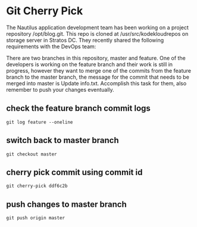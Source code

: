 # Git Cherry Pick
The Nautilus application development team has been working on a project repository /opt/blog.git. This repo is cloned at /usr/src/kodekloudrepos on storage server in Stratos DC. They recently shared the following requirements with the DevOps team:

There are two branches in this repository, master and feature. One of the developers is working on the feature branch and their work is still in progress, however they want to merge one of the commits from the feature branch to the master branch, the message for the commit that needs to be merged into master is Update info.txt. Accomplish this task for them, also remember to push your changes eventually.

## check the feature branch commit logs
`git log feature --oneline`
## switch back to master branch
`git checkout master`
## cherry pick commit using commit id
`git cherry-pick ddf6c2b`
## push changes to master branch
`git push origin master`